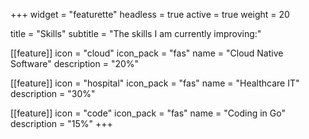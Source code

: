 +++
widget = "featurette"
headless = true
active = true
weight = 20

title = "Skills"
subtitle = "The skills I am currently improving:"

[[feature]]
  icon = "cloud"
  icon_pack = "fas"
  name = "Cloud Native Software"
  description = "20%"

[[feature]]
  icon = "hospital"
  icon_pack = "fas"
  name = "Healthcare IT"
  description = "30%"
  
[[feature]]
  icon = "code"
  icon_pack = "fas"
  name = "Coding in Go"
  description = "15%"
+++
